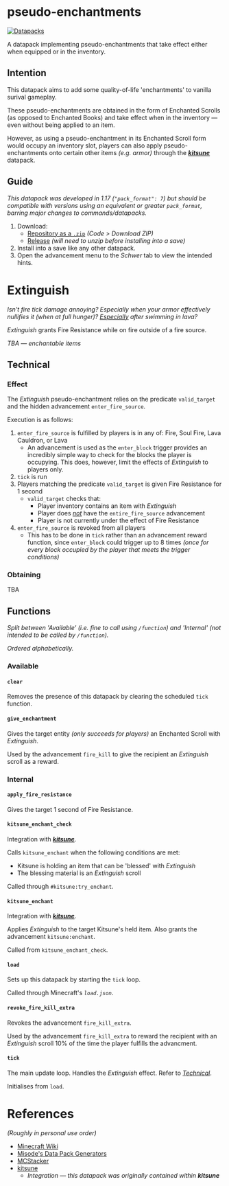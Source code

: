 # pseudo-enchantments
[![Datapacks](https://img.shields.io/badge/See_more-datapacks-C7A978.svg)](https://github.com/itsschwer?tab=repositories&q=&type=&language=mcfunction&sort=)

A datapack implementing pseudo-enchantments that take effect either when equipped or in the inventory.

## Intention

This datapack aims to add some quality-of-life 'enchantments' to vanilla surival gameplay.

These pseudo-enchantments are obtained in the form of Enchanted Scrolls (as opposed to Enchanted Books) and take effect when in the inventory — even without being applied to an item.

However, as using a pseudo-enchantment in its Enchanted Scroll form would occupy an inventory slot, players can also apply pseudo-enchantments onto certain other items *(e.g. armor)* through the ***[kitsune](https://github.com/itsschwer/kitsune)*** datapack.

## Guide
*This datapack was developed in 1.17 (`"pack_format": 7`) but should be compatible with versions using an equivalent or greater `pack_format`, barring major changes to commands/datapacks.*

1. Download:
    - [Repository as a `.zip`](https://github.com/itsschwer/pseudo-enchantments/archive/refs/heads/master.zip) *(Code > Download ZIP)*
    - [Release](https://github.com/itsschwer/pseudo-enchantments/releases) *(will need to unzip before installing into a save)*
2. Install into a save like any other datapack.
3. Open the advancement menu to the *Schwer* tab to view the intended hints.

# Extinguish

*Isn't fire tick damage annoying? Especially when your armor effectively nullifies it (when at full hunger)? <u>Especially</u> after swimming in lava?*

*Extinguish* grants Fire Resistance while on fire outside of a fire source.

*TBA — enchantable items*

## Technical

### Effect

The *Extinguish* pseudo-enchantment relies on the predicate `valid_target` and the hidden advancement `enter_fire_source`.

Execution is as follows:
1. `enter_fire_source` is fulfilled by players is in any of: Fire, Soul Fire, Lava Cauldron,  or Lava
    - An advancement is used as the `enter_block` trigger provides an incredibly simple way to check for the blocks the player is occupying. This does, however, limit the effects of *Extinguish* to players only.
2. `tick` is run
3. Players matching the predicate `valid_target` is given Fire Resistance for 1 second
    - `valid_target` checks that:
        - Player inventory contains an item with *Extinguish*
        - Player does <u>*not*</u> have the `entire_fire_source` advancement
        - Player is not currently under the effect of Fire Resistance
4. `enter_fire_source` is revoked from all players
    - This has to be done in `tick` rather than an advancement reward function, since `enter_block` could trigger up to 8 times *(once for every block occupied by the player that meets the trigger conditions)*

### Obtaining

TBA

## Functions
*Split between 'Available' (i.e. fine to call using `/function`) and 'Internal' (not intended to be called by `/function`).*

*Ordered alphabetically.*

### Available

#### `clear`
Removes the presence of this datapack by clearing the scheduled `tick` function.

#### `give_enchantment`
Gives the target entity *(only succeeds for players)* an Enchanted Scroll with *Extinguish*.

Used by the advancement `fire_kill` to give the recipient an *Extinguish* scroll as a reward.

### Internal

#### `apply_fire_resistance`
Gives the target 1 second of Fire Resistance.

#### `kitsune_enchant_check`
Integration with ***[kitsune](https://github.com/itsschwer/kitsune)***.

Calls `kitsune_enchant` when the following conditions are met:
- Kitsune is holding an item that can be 'blessed' with *Extinguish*
- The blessing material is an *Extinguish* scroll

Called through `#kitsune:try_enchant`.

#### `kitsune_enchant`
Integration with ***[kitsune](https://github.com/itsschwer/kitsune)***.

Applies *Extinguish* to the target Kitsune's held item. Also grants the advancement `kitsune:enchant`.

Called from `kitsune_enchant_check`.

#### `load`
Sets up this datapack by starting the `tick` loop.

Called through Minecraft's *`load.json`*.

#### `revoke_fire_kill_extra`
Revokes the advancement `fire_kill_extra`.

Used by the advancement `fire_kill_extra` to reward the recipient with an *Extinguish* scroll 10% of the time the player fulfills the advancment.

#### `tick`
The main update loop. Handles the *Extinguish* effect. Refer to *[Technical](#technical)*.

Initialises from `load`.

# References
*(Roughly in personal use order)*
- [Minecraft Wiki](https://minecraft.fandom.com/wiki/Minecraft_Wiki)
- [Misode's Data Pack Generators](https://misode.github.io/)
- [MCStacker](https://mcstacker.net/)
- [kitsune](https://github.com/itsschwer/kitsune)
    - *Integration — this datapack was originally contained within **kitsune***
